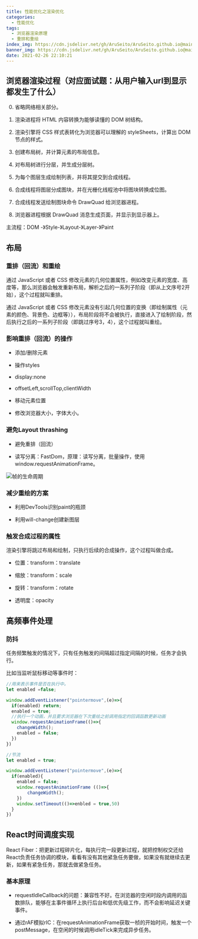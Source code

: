 ```yaml
---
title: 性能优化之渲染优化
categories:
  - 性能优化
tags:
  - 浏览器渲染原理
  - 重排和重绘
index_img: https://cdn.jsdelivr.net/gh/AruSeito/AruSeito.github.io@main/source/img/banner/bg4.jpg
banner_img: https://cdn.jsdelivr.net/gh/AruSeito/AruSeito.github.io@main/source/img/banner/bg4.jpg
date: 2021-02-26 22:10:21
---
```


## 浏览器渲染过程（对应面试题：从用户输入url到显示都发生了什么）

0. 省略网络相关部分。

1. 渲染进程将 HTML 内容转换为能够读懂的 DOM 树结构。

2. 渲染引擎将 CSS 样式表转化为浏览器可以理解的 styleSheets，计算出 DOM 节点的样式。

3. 创建布局树，并计算元素的布局信息。

4. 对布局树进行分层，并生成分层树。

5. 为每个图层生成绘制列表，并将其提交到合成线程。

6. 合成线程将图层分成图块，并在光栅化线程池中将图块转换成位图。

7. 合成线程发送绘制图块命令 DrawQuad 给浏览器进程。

8. 浏览器进程根据 DrawQuad 消息生成页面，并显示到显示器上。

主流程：DOM -》Style-》Layout-》Layer-》Paint


## 布局
### 重排（回流）和重绘

通过 JavaScript 或者 CSS 修改元素的几何位置属性，例如改变元素的宽度、高度等，那么浏览器会触发重新布局，解析之后的一系列子阶段（即从上文序号2开始），这个过程就叫重排。

通过 JavaScript 或者 CSS 修改元素没有引起几何位置的变换（即绘制属性（元素的颜色、背景色、边框等）），布局阶段将不会被执行，直接进入了绘制阶段，然后执行之后的一系列子阶段（即跳过序号3，4），这个过程就叫重绘。


### 影响重排（回流）的操作

- 添加/删除元素

- 操作styles

- display:none

- offsetLeft,scrollTop,clientWidth

- 移动元素位置

- 修改浏览器大小，字体大小。

### 避免Layout thrashing

- 避免重排（回流）

- 读写分离：FastDom，原理：读写分离，批量操作，使用window.requestAnimationFrame。

![帧的生命周期](https://cdn.jsdelivr.net/gh/AruSeito/AruSeito.github.io@main/source/img/life-of-a-frame.png)



### 减少重绘的方案

- 利用DevTools识别paint的瓶颈

- 利用will-change创建新图层

### 触发合成过程的属性

渲染引擎将跳过布局和绘制，只执行后续的合成操作，这个过程叫做合成。

- 位置：transform：translate

- 缩放：transform：scale

- 旋转：transform：rotate

- 透明度：opacity

## 高频事件处理

### 防抖

任务频繁触发的情况下，只有任务触发的间隔超过指定间隔的时候，任务才会执行。

比如当监听鼠标移动等事件时：

```JavaScript
//用来表示事件是否在执行中。
let enabled =false;

window.addEventListener("pointermove",(e)=>{
  if(enabled) return;
  enabled = true;
  //执行一个动画，并且要求浏览器在下次重绘之前调用指定的回调函数更新动画
  window.requestAnimationFrame(()=>{
    changeWidth();
    enabled = false;
  })
})
```

```JavaScript
//节流
let enabled = true;

window.addEventListener("pointermove",(e)=>{
  if(enabled){
    enabled = false;
    window.requestAnimationFrame (()=>{
        changeWidth();
    })
    window.setTimeout(()=>enbled = true,50)
  }
})
```

## React时间调度实现

React Fiber：把更新过程碎片化，每执行完一段更新过程，就把控制权交还给React负责任务协调的模块，看看有没有其他紧急任务要做，如果没有就继续去更新，如果有紧急任务，那就去做紧急任务。

### 基本原理

- requestIdleCallback的问题：兼容性不好。在浏览器的空闲时段内调用的函数排队，能够在主事件循环上执行后台和低优先级工作，而不会影响延迟关键事件。

- 通过rAF模拟rIC：在requestAnimationFrame获取一桢的开始时间，触发一个postMessage，在空闲的时候调用idleTick来完成异步任务。
